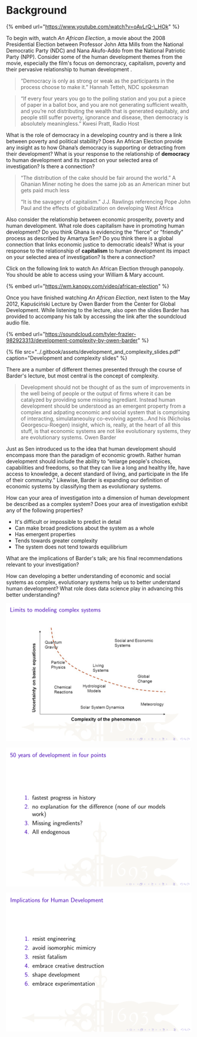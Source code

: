 # Background

{% embed url="https://www.youtube.com/watch?v=oAvLrQ-\_HOk" %}

To begin with, watch _An African Election_, a movie about the 2008 Presidential Election between Professor John Atta Mills from the National Democratic Party \(NDC\) and Nana Akufo-Addo from the National Patriotic Party \(NPP\).  Consider some of the human development themes from the movie, especially the film's focus on demoncracy, capitalism, poverty and their pervasive relationship to human development .

> “Democracy is only as strong or weak as the participants in the process choose to make it.”  Hannah Tetteh, NDC spokesman

> “If every four years you go to the polling station and you put a piece of paper in a ballot box, and you are not generating sufficient wealth, and you’re not distributing the wealth that is generated equitably, and people still suffer poverty, ignorance and disease, then democracy is absolutely meaningless.”  Kwesi Pratt, Radio Host

What is the role of democracy in a developing country and is there a link between poverty and political stability?  Does An African Election provide any insight as to how Ghana’s democracy is supporting or detracting from their development?  What is your response to the relationship of **democracy** to human development and its impact on your selected area of investigation?  Is there a connection?

> “The distribution of the cake should be fair around the world.”  A Ghanian Miner noting he does the same job as an American miner but gets paid much less
>
> “It is the savagery of capitalism.”  J.J. Rawlings referencing Pope John Paul and the effects of globalization on developing West Africa

Also consider the relationship between economic prosperity, poverty and human development.  What role does capitalism have in promoting human development?  Do you think Ghana is evidencing the "fierce" or "friendly" process as described by Amartya Sen?  Do you think there is a global connection that links economic justice to democratic ideals?  What is your response to the relationship of **capitalism** to human development its impact on your selected area of investigation?  Is there a connection? 

Click on the following link to watch An African Election through panopoly.  You should be able to access using your William & Mary account.

{% embed url="https://wm.kanopy.com/video/african-election" %}

Once you have finished watching _An African Election_, next listen to the May 2012, Kapuściński Lecture by Owen Barder from the Center for Global Development.  While listening to the lecture, also open the slides Barder has provided to accompany his talk by accessing the link after the soundcloud audio file.

{% embed url="https://soundcloud.com/tyler-frazier-982923313/development-complexity-by-owen-barder" %}

{% file src="../.gitbook/assets/development\_and\_complexity\_slides.pdf" caption="Development and complexity slides" %}

There are a number of different themes presented through the course of Barder's lecture, but most central is the concept of complexity.

> Development should not be thought of as the sum of improvements in the well being of people or the output of firms where it can be catalyzed by providing some missing ingrediant.  Instead human development should be understood as an emergent property from a complex and adpating economic and social system that is comprising of interacting, simulataneoulsy co-evolving agents...And his \(Nicholas Georgescu-Roegen\) insight, which is, really, at the heart of all this stuff, is that economic systems are not like evolutionary systems, they are evolutionary systems.  Owen Barder

Just as Sen introduced us to the idea that human development should encompass more than  the paradigm of economic growth.  Rather human development should include the ability to “enlarge people's choices, capabilities and freedoms, so that they can live a long and healthy life, have access to knowledge, a decent standard of living, and participate in the life of their community.”  Likewise, Barder is expanding our definition of economic systems by classifying them as evolutionary systems.

How can your area of investigation into a dimension of human development be described as a complex system?  Does your area of investigation exhibit any of the following properties?

* It's difficult or impossible to predict in detail
* Can make broad predictions about the system as a whole
* Has emergent properties
* Tends towards greater complexity
* The system does not tend towards equilibrium

What are the implications of Barder's talk; are his final recommendations relevant to your investigation?  

How can developing a better understanding of economic and social systems as complex, evolutionary systems help us to better understand human development? What role does data science play in advancing this better understanding?

![](../.gitbook/assets/screen-shot-2019-09-30-at-11.50.57-pm.png)

![](../.gitbook/assets/screen-shot-2019-09-30-at-11.51.56-pm.png)

![](../.gitbook/assets/screen-shot-2019-09-30-at-11.53.03-pm.png)

